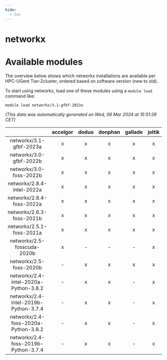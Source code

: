 ```yaml
---
hide:
  - toc
---
```


networkx
========

# Available modules


The overview below shows which networkx installations are available per HPC-UGent Tier-2cluster, ordered based on software version (new to old).

To start using networkx, load one of these modules using a `module load` command like:

```shell
module load networkx/3.1-gfbf-2023a
```

*(This data was automatically generated on Wed, 06 Mar 2024 at 15:51:26 CET)*  

| |accelgor|doduo|donphan|gallade|joltik|skitty|
| :---: | :---: | :---: | :---: | :---: | :---: | :---: |
|networkx/3.1-gfbf-2023a|x|x|x|x|x|x|
|networkx/3.0-gfbf-2022b|x|x|x|x|x|x|
|networkx/3.0-foss-2022b|x|x|x|x|x|x|
|networkx/2.8.4-intel-2022a|x|x|x|x|x|x|
|networkx/2.8.4-foss-2022a|x|x|x|x|x|x|
|networkx/2.6.3-foss-2021b|x|x|x|x|x|x|
|networkx/2.5.1-foss-2021a|x|x|x|x|x|x|
|networkx/2.5-fosscuda-2020b|x|-|-|-|x|-|
|networkx/2.5-foss-2020b|-|x|x|x|x|x|
|networkx/2.4-intel-2020a-Python-3.8.2|-|x|x|-|x|x|
|networkx/2.4-intel-2019b-Python-3.7.4|-|x|x|-|x|x|
|networkx/2.4-foss-2020a-Python-3.8.2|-|x|x|-|x|x|
|networkx/2.4-foss-2019b-Python-3.7.4|-|x|x|-|x|x|
